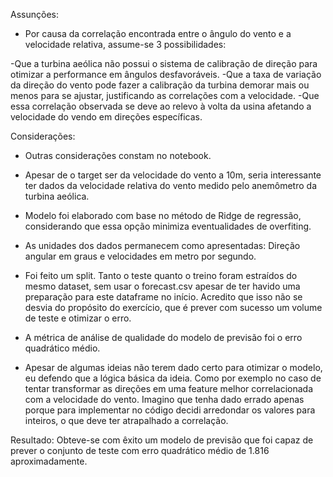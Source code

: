 Assunções:

* Por causa da correlação encontrada entre o ângulo do vento e a velocidade relativa, assume-se 3 possibilidades:

 -Que a turbina aeólica não possui o sistema de calibração de direção para otimizar a performance em ângulos desfavoráveis.
 -Que a taxa de variação da direção do vento pode fazer a calibração da turbina demorar mais ou menos para se ajustar,
justificando as correlações com a velocidade.
 -Que essa correlação observada se deve ao relevo à volta da usina afetando a velocidade do vendo em direções específicas.



Considerações:
* Outras considerações constam no notebook.

* Apesar de o target ser da velocidade do vento a 10m, seria interessante ter dados da velocidade relativa do vento medido
pelo anemômetro da turbina aeólica.

* Modelo foi elaborado com base no método de Ridge de regressão, considerando que essa opção minimiza eventualidades de overfiting.

* As unidades dos dados permanecem como apresentadas: Direção angular em graus e velocidades em metro por segundo.

* Foi feito um split. Tanto o teste quanto o treino foram estraídos do mesmo dataset, sem usar o forecast.csv apesar de
ter havido uma preparação para este dataframe no início. Acredito que isso não se desvia do propósito do exercício,
que é prever com sucesso um volume de teste e otimizar o erro.

* A métrica de análise de qualidade do modelo de previsão foi o erro quadrático médio.

* Apesar de algumas ideias não terem dado certo para otimizar o modelo, eu defendo que a lógica básica da ideia.
Como por exemplo no caso de tentar transformar as direções em uma feature melhor correlacionada com a velocidade do vento.
Imagino que tenha dado errado apenas porque para implementar no código decidi arredondar os valores para inteiros, o que 
deve ter atrapalhado a correlação.

Resultado:
Obteve-se com êxito um modelo de previsão que foi capaz de prever o conjunto de teste com erro quadrático médio de 
1.816 aproximadamente.

